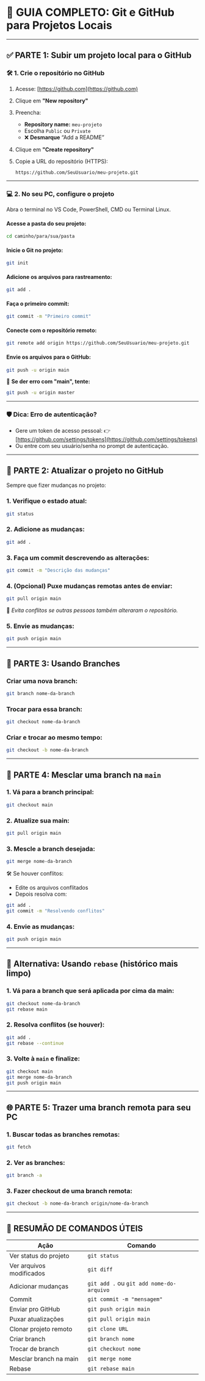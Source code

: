 # 🧭 GUIA COMPLETO: Git e GitHub para Projetos Locais

---

## ✅ PARTE 1: Subir um projeto local para o GitHub

### 🛠️ 1. Crie o repositório no GitHub

1. Acesse: [https://github.com](https://github.com)
2. Clique em **"New repository"**
3. Preencha:

   * **Repository name:** `meu-projeto`
   * Escolha `Public` ou `Private`
   * ❌ **Desmarque** “Add a README”
4. Clique em **"Create repository"**
5. Copie a URL do repositório (HTTPS):

   ```
   https://github.com/SeuUsuario/meu-projeto.git
   ```

---

### 💻 2. No seu PC, configure o projeto

Abra o terminal no VS Code, PowerShell, CMD ou Terminal Linux.

#### Acesse a pasta do seu projeto:

```bash
cd caminho/para/sua/pasta
```

#### Inicie o Git no projeto:

```bash
git init
```

#### Adicione os arquivos para rastreamento:

```bash
git add .
```

#### Faça o primeiro commit:

```bash
git commit -m "Primeiro commit"
```

#### Conecte com o repositório remoto:

```bash
git remote add origin https://github.com/SeuUsuario/meu-projeto.git
```

#### Envie os arquivos para o GitHub:

```bash
git push -u origin main
```

📝 **Se der erro com "main", tente:**

```bash
git push -u origin master
```

---

### 🛡️ Dica: Erro de autenticação?

* Gere um token de acesso pessoal:
  👉 [https://github.com/settings/tokens](https://github.com/settings/tokens)
* Ou entre com seu usuário/senha no prompt de autenticação.

---

## 🔄 PARTE 2: Atualizar o projeto no GitHub

Sempre que fizer mudanças no projeto:

### 1. Verifique o estado atual:

```bash
git status
```

### 2. Adicione as mudanças:

```bash
git add .
```

### 3. Faça um commit descrevendo as alterações:

```bash
git commit -m "Descrição das mudanças"
```

### 4. (Opcional) Puxe mudanças remotas antes de enviar:

```bash
git pull origin main
```

🛑 *Evita conflitos se outras pessoas também alteraram o repositório.*

### 5. Envie as mudanças:

```bash
git push origin main
```

---

## 🌿 PARTE 3: Usando Branches

### Criar uma nova branch:

```bash
git branch nome-da-branch
```

### Trocar para essa branch:

```bash
git checkout nome-da-branch
```

### Criar e trocar ao mesmo tempo:

```bash
git checkout -b nome-da-branch
```

---

## 🔀 PARTE 4: Mesclar uma branch na `main`

### 1. Vá para a branch principal:

```bash
git checkout main
```

### 2. Atualize sua main:

```bash
git pull origin main
```

### 3. Mescle a branch desejada:

```bash
git merge nome-da-branch
```

🛠️ Se houver conflitos:

* Edite os arquivos conflitados
* Depois resolva com:

```bash
git add .
git commit -m "Resolvendo conflitos"
```

### 4. Envie as mudanças:

```bash
git push origin main
```

---

## 🔁 Alternativa: Usando `rebase` (histórico mais limpo)

### 1. Vá para a branch que será aplicada por cima da main:

```bash
git checkout nome-da-branch
git rebase main
```

### 2. Resolva conflitos (se houver):

```bash
git add .
git rebase --continue
```

### 3. Volte à `main` e finalize:

```bash
git checkout main
git merge nome-da-branch
git push origin main
```

---

## 🌐 PARTE 5: Trazer uma branch remota para seu PC

### 1. Buscar todas as branches remotas:

```bash
git fetch
```

### 2. Ver as branches:

```bash
git branch -a
```

### 3. Fazer checkout de uma branch remota:

```bash
git checkout -b nome-da-branch origin/nome-da-branch
```

---

## 🧠 RESUMÃO DE COMANDOS ÚTEIS

| Ação                     | Comando                                  |
| ------------------------ | ---------------------------------------- |
| Ver status do projeto    | `git status`                             |
| Ver arquivos modificados | `git diff`                               |
| Adicionar mudanças       | `git add .` ou `git add nome-do-arquivo` |
| Commit                   | `git commit -m "mensagem"`               |
| Enviar pro GitHub        | `git push origin main`                   |
| Puxar atualizações       | `git pull origin main`                   |
| Clonar projeto remoto    | `git clone URL`                          |
| Criar branch             | `git branch nome`                        |
| Trocar de branch         | `git checkout nome`                      |
| Mesclar branch na main   | `git merge nome`                         |
| Rebase                   | `git rebase main`                        |